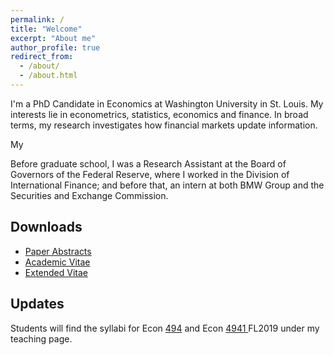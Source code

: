 ```yaml
---
permalink: /
title: "Welcome"
excerpt: "About me"
author_profile: true
redirect_from: 
  - /about/
  - /about.html
---
```


I'm a PhD Candidate in Economics at Washington University in St. Louis. My interests lie in econometrics, statistics, economics and finance. In broad terms, my research investigates how financial markets update information.

My

Before graduate school, I was a Research Assistant at the Board of Governors of the Federal Reserve, where I worked in the Division of International Finance; and before that, an intern at both BMW Group and the Securities and Exchange Commission.

Downloads
------
* [Paper Abstracts](https://zdinakmg.github.io/files/zdinakmg_abstract.pdf)
* [Academic Vitae](https://zdinakmg.github.io/files/zdinakmg_cv.pdf)
* [Extended Vitae](https://zdinakmg.github.io/files/zdinakmg_cv_plus.pdf)

Updates
------
Students will find the syllabi for Econ [494](https://zdinakmg.github.io/teaching/2019-Econ-494) and Econ [4941 ](https://zdinakmg.github.io/teaching/2019-Econ-4941) FL2019 under my teaching page.
